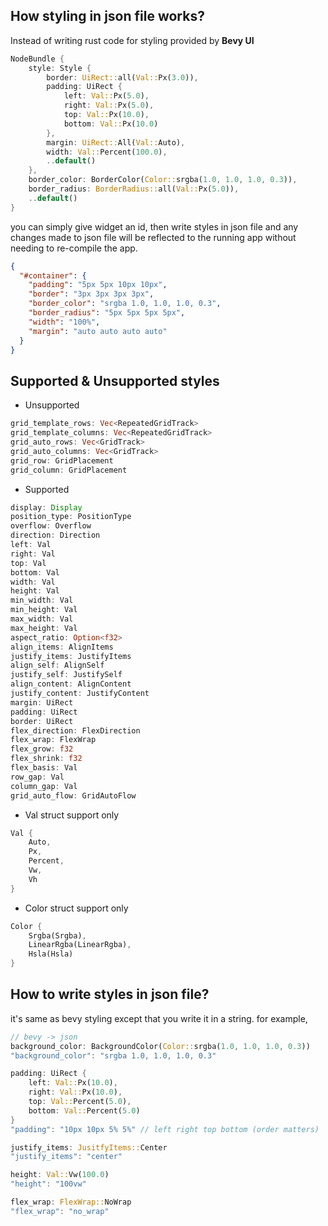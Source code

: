 ## How styling in json file works?

Instead of writing rust code for styling provided by **Bevy UI**
```rust
NodeBundle {
    style: Style {
        border: UiRect::all(Val::Px(3.0)),
        padding: UiRect {
            left: Val::Px(5.0),
            right: Val::Px(5.0),
            top: Val::Px(10.0),
            bottom: Val::Px(10.0)
        },
        margin: UiRect::All(Val::Auto),
        width: Val::Percent(100.0),
        ..default()
    },
    border_color: BorderColor(Color::srgba(1.0, 1.0, 1.0, 0.3)),
    border_radius: BorderRadius::all(Val::Px(5.0)),
    ..default()
}
```
you can simply give widget an id, then write styles in json file and any changes made
to json file will be reflected to the running app without needing to re-compile the app.
```json
{
  "#container": {
    "padding": "5px 5px 10px 10px",
    "border": "3px 3px 3px 3px",
    "border_color": "srgba 1.0, 1.0, 1.0, 0.3",
    "border_radius": "5px 5px 5px 5px",
    "width": "100%",
    "margin": "auto auto auto auto"
  }
}
```

## Supported & Unsupported styles
- Unsupported
```rust
grid_template_rows: Vec<RepeatedGridTrack>
grid_template_columns: Vec<RepeatedGridTrack>
grid_auto_rows: Vec<GridTrack>
grid_auto_columns: Vec<GridTrack>
grid_row: GridPlacement
grid_column: GridPlacement
```
- Supported
```rust
display: Display
position_type: PositionType
overflow: Overflow
direction: Direction
left: Val
right: Val
top: Val
bottom: Val
width: Val
height: Val
min_width: Val
min_height: Val
max_width: Val
max_height: Val
aspect_ratio: Option<f32>
align_items: AlignItems
justify_items: JustifyItems
align_self: AlignSelf
justify_self: JustifySelf
align_content: AlignContent
justify_content: JustifyContent
margin: UiRect
padding: UiRect
border: UiRect
flex_direction: FlexDirection
flex_wrap: FlexWrap
flex_grow: f32
flex_shrink: f32
flex_basis: Val
row_gap: Val
column_gap: Val
grid_auto_flow: GridAutoFlow
```
- Val struct support only
```rust
Val {
    Auto,
    Px,
    Percent,
    Vw,
    Vh
}
```
- Color struct support only
```rust
Color {
    Srgba(Srgba),
    LinearRgba(LinearRgba),
    Hsla(Hsla)
}
```

## How to write styles in json file?

it's same as bevy styling except that you write it in a string.
for example,
```rust
// bevy -> json
background_color: BackgroundColor(Color::srgba(1.0, 1.0, 1.0, 0.3))
"background_color": "srgba 1.0, 1.0, 1.0, 0.3"

padding: UiRect {
    left: Val::Px(10.0),
    right: Val::Px(10.0),
    top: Val::Percent(5.0),
    bottom: Val::Percent(5.0)
}
"padding": "10px 10px 5% 5%" // left right top bottom (order matters)

justify_items: JusitfyItems::Center
"justify_items": "center"

height: Val::Vw(100.0)
"height": "100vw"

flex_wrap: FlexWrap::NoWrap
"flex_wrap": "no_wrap"
```
